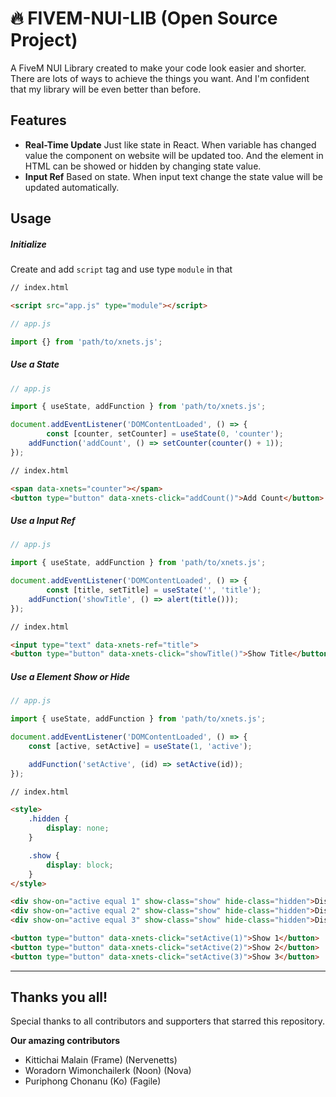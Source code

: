 # 🔥 FIVEM-NUI-LIB (Open Source Project)

A FiveM NUI Library created to make your code look easier and shorter. There are lots of ways to achieve the things you want. And I'm confident that my library will be even better than before.

## Features

* **Real-Time Update**
  Just like state in React. When variable has changed value the component on website will be updated too.
  And the element in HTML can be showed or hidden by changing state value.
* **Input Ref**
  Based on state. When input text change the state value will be updated automatically.

## Usage

##### Initialize

Create and add `script` tag and use type `module` in that

```html
// index.html

<script src="app.js" type="module"></script>
```

```javascript
// app.js

import {} from 'path/to/xnets.js';
```

##### Use a State

```javascript
// app.js

import { useState, addFunction } from 'path/to/xnets.js';

document.addEventListener('DOMContentLoaded', () => {
    	const [counter, setCounter] = useState(0, 'counter');
	addFunction('addCount', () => setCounter(counter() + 1));
});
```

```html
// index.html

<span data-xnets="counter"></span>
<button type="button" data-xnets-click="addCount()">Add Count</button>
```

##### Use a Input Ref

```javascript
// app.js

import { useState, addFunction } from 'path/to/xnets.js';

document.addEventListener('DOMContentLoaded', () => {
    	const [title, setTitle] = useState('', 'title');
	addFunction('showTitle', () => alert(title()));
});
```

```html
// index.html

<input type="text" data-xnets-ref="title">
<button type="button" data-xnets-click="showTitle()">Show Title</button>
```

##### Use a Element Show or Hide

```javascript
// app.js

import { useState, addFunction } from 'path/to/xnets.js';

document.addEventListener('DOMContentLoaded', () => {
    const [active, setActive] = useState(1, 'active');

    addFunction('setActive', (id) => setActive(id));
});
```

```html
// index.html

<style>
    .hidden {
        display: none;
    }

    .show {
        display: block;
    }
</style>

<div show-on="active equal 1" show-class="show" hide-class="hidden">Display 1</div>
<div show-on="active equal 2" show-class="show" hide-class="hidden">Display 2</div>
<div show-on="active equal 3" show-class="show" hide-class="hidden">Display 3</div>

<button type="button" data-xnets-click="setActive(1)">Show 1</button>
<button type="button" data-xnets-click="setActive(2)">Show 2</button>
<button type="button" data-xnets-click="setActive(3)">Show 3</button>
```

---

## Thanks you all!

Special thanks to all contributors and supporters that starred this repository.

**Our amazing contributors**

* Kittichai Malain (Frame) (Nervenetts)
* Woradorn Wimonchailerk (Noon) (Nova)
* Puriphong Chonanu (Ko) (Fagile)

